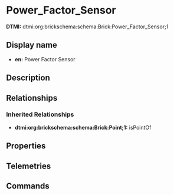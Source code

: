 # Power_Factor_Sensor
**DTMI:** dtmi:org:brickschema:schema:Brick:Power_Factor_Sensor;1
## Display name
- **en:** Power Factor Sensor
## Description
## Relationships
### Inherited Relationships
* **dtmi:org:brickschema:schema:Brick:Point;1:** isPointOf
## Properties
## Telemetries
## Commands
